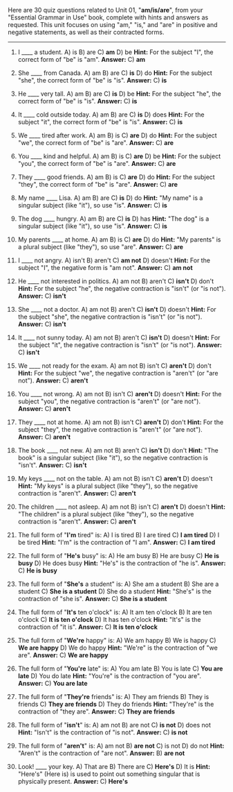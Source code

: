 Here are 30 quiz questions related to Unit 01, "**am/is/are**", from your "Essential Grammar in Use" book, complete with hints and answers as requested. This unit focuses on using "am," "is," and "are" in positive and negative statements, as well as their contracted forms.

***

1.  I ____ a student.
    A) is
    B) are
    C) **am**
    D) be
    **Hint:** For the subject "I", the correct form of "be" is "am".
    **Answer:** C) **am**

2.  She ____ from Canada.
    A) am
    B) are
    C) **is**
    D) do
    **Hint:** For the subject "she", the correct form of "be" is "is".
    **Answer:** C) **is**

3.  He ____ very tall.
    A) am
    B) are
    C) **is**
    D) be
    **Hint:** For the subject "he", the correct form of "be" is "is".
    **Answer:** C) **is**

4.  It ____ cold outside today.
    A) am
    B) are
    C) **is**
    D) does
    **Hint:** For the subject "it", the correct form of "be" is "is".
    **Answer:** C) **is**

5.  We ____ tired after work.
    A) am
    B) is
    C) **are**
    D) do
    **Hint:** For the subject "we", the correct form of "be" is "are".
    **Answer:** C) **are**

6.  You ____ kind and helpful.
    A) am
    B) is
    C) **are**
    D) be
    **Hint:** For the subject "you", the correct form of "be" is "are".
    **Answer:** C) **are**

7.  They ____ good friends.
    A) am
    B) is
    C) **are**
    D) do
    **Hint:** For the subject "they", the correct form of "be" is "are".
    **Answer:** C) **are**

8.  My name ____ Lisa.
    A) am
    B) are
    C) **is**
    D) do
    **Hint:** "My name" is a singular subject (like "it"), so use "is".
    **Answer:** C) **is**

9.  The dog ____ hungry.
    A) am
    B) are
    C) **is**
    D) has
    **Hint:** "The dog" is a singular subject (like "it"), so use "is".
    **Answer:** C) **is**

10. My parents ____ at home.
    A) am
    B) is
    C) **are**
    D) do
    **Hint:** "My parents" is a plural subject (like "they"), so use "are".
    **Answer:** C) **are**

11. I ____ not angry.
    A) isn't
    B) aren't
    C) **am not**
    D) doesn't
    **Hint:** For the subject "I", the negative form is "am not".
    **Answer:** C) **am not**

12. He ____ not interested in politics.
    A) am not
    B) aren't
    C) **isn't**
    D) don't
    **Hint:** For the subject "he", the negative contraction is "isn't" (or "is not").
    **Answer:** C) **isn't**

13. She ____ not a doctor.
    A) am not
    B) aren't
    C) **isn't**
    D) doesn't
    **Hint:** For the subject "she", the negative contraction is "isn't" (or "is not").
    **Answer:** C) **isn't**

14. It ____ not sunny today.
    A) am not
    B) aren't
    C) **isn't**
    D) doesn't
    **Hint:** For the subject "it", the negative contraction is "isn't" (or "is not").
    **Answer:** C) **isn't**

15. We ____ not ready for the exam.
    A) am not
    B) isn't
    C) **aren't**
    D) don't
    **Hint:** For the subject "we", the negative contraction is "aren't" (or "are not").
    **Answer:** C) **aren't**

16. You ____ not wrong.
    A) am not
    B) isn't
    C) **aren't**
    D) doesn't
    **Hint:** For the subject "you", the negative contraction is "aren't" (or "are not").
    **Answer:** C) **aren't**

17. They ____ not at home.
    A) am not
    B) isn't
    C) **aren't**
    D) don't
    **Hint:** For the subject "they", the negative contraction is "aren't" (or "are not").
    **Answer:** C) **aren't**

18. The book ____ not new.
    A) am not
    B) aren't
    C) **isn't**
    D) don't
    **Hint:** "The book" is a singular subject (like "it"), so the negative contraction is "isn't".
    **Answer:** C) **isn't**

19. My keys ____ not on the table.
    A) am not
    B) isn't
    C) **aren't**
    D) doesn't
    **Hint:** "My keys" is a plural subject (like "they"), so the negative contraction is "aren't".
    **Answer:** C) **aren't**

20. The children ____ not asleep.
    A) am not
    B) isn't
    C) **aren't**
    D) doesn't
    **Hint:** "The children" is a plural subject (like "they"), so the negative contraction is "aren't".
    **Answer:** C) **aren't**

21. The full form of "**I'm** tired" is:
    A) I is tired
    B) I are tired
    C) **I am tired**
    D) I be tired
    **Hint:** "I'm" is the contraction of "I am".
    **Answer:** C) **I am tired**

22. The full form of "**He's** busy" is:
    A) He am busy
    B) He are busy
    C) **He is busy**
    D) He does busy
    **Hint:** "He's" is the contraction of "he is".
    **Answer:** C) **He is busy**

23. The full form of "**She's** a student" is:
    A) She am a student
    B) She are a student
    C) **She is a student**
    D) She do a student
    **Hint:** "She's" is the contraction of "she is".
    **Answer:** C) **She is a student**

24. The full form of "**It's** ten o'clock" is:
    A) It am ten o'clock
    B) It are ten o'clock
    C) **It is ten o'clock**
    D) It has ten o'clock
    **Hint:** "It's" is the contraction of "it is".
    **Answer:** C) **It is ten o'clock**

25. The full form of "**We're** happy" is:
    A) We am happy
    B) We is happy
    C) **We are happy**
    D) We do happy
    **Hint:** "We're" is the contraction of "we are".
    **Answer:** C) **We are happy**

26. The full form of "**You're** late" is:
    A) You am late
    B) You is late
    C) **You are late**
    D) You do late
    **Hint:** "You're" is the contraction of "you are".
    **Answer:** C) **You are late**

27. The full form of "**They're** friends" is:
    A) They am friends
    B) They is friends
    C) **They are friends**
    D) They do friends
    **Hint:** "They're" is the contraction of "they are".
    **Answer:** C) **They are friends**

28. The full form of "**isn't**" is:
    A) am not
    B) are not
    C) **is not**
    D) does not
    **Hint:** "Isn't" is the contraction of "is not".
    **Answer:** C) **is not**

29. The full form of "**aren't**" is:
    A) am not
    B) **are not**
    C) is not
    D) do not
    **Hint:** "Aren't" is the contraction of "are not".
    **Answer:** B) **are not**

30. Look! ____ your key.
    A) That are
    B) There are
    C) **Here's**
    D) It is
    **Hint:** "Here's" (Here is) is used to point out something singular that is physically present.
    **Answer:** C) **Here's**